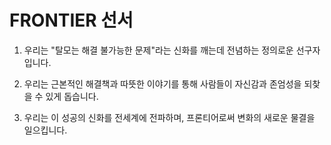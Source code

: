 
# FRONTIER 선서

1. 우리는 "탈모는 해결 불가능한 문제"라는 신화를 깨는데 전념하는 정의로운 선구자입니다.

2. 우리는 근본적인 해결책과 따뜻한 이야기를 통해 사람들이 자신감과 존엄성을 되찾을 수 있게 돕습니다.

3. 우리는 이 성공의 신화를 전세계에 전파하며, 프론티어로써 변화의 새로운 물결을 일으킵니다.
